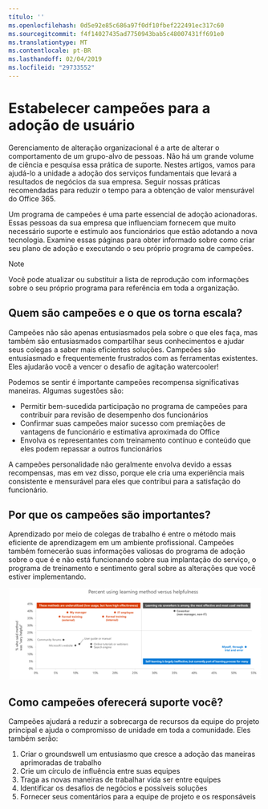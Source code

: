 ```yaml
---
título: ''
ms.openlocfilehash: 0d5e92e85c686a97f0df10fbef222491ec317c60
ms.sourcegitcommit: f4f14027435ad7750943bab5c48007431ff691e0
ms.translationtype: MT
ms.contentlocale: pt-BR
ms.lasthandoff: 02/04/2019
ms.locfileid: "29733552"
---
```

# <a name="establish-champions-for-user-adoption"></a>Estabelecer campeões para a adoção de usuário 

Gerenciamento de alteração organizacional é a arte de alterar o comportamento de um grupo-alvo de pessoas. Não há um grande volume de ciência e pesquisa essa prática de suporte. Nestes artigos, vamos para ajudá-lo a unidade a adoção dos serviços fundamentais que levará a resultados de negócios da sua empresa.  Seguir nossas práticas recomendadas para reduzir o tempo para a obtenção de valor mensurável do Office 365.  

Um programa de campeões é uma parte essencial de adoção acionadoras. Essas pessoas da sua empresa que influenciam fornecem que muito necessário suporte e estímulo aos funcionários que estão adotando a nova tecnologia. Examine essas páginas para obter informado sobre como criar seu plano de adoção e executando o seu próprio programa de campeões. 

> [!NOTE]
> Você pode atualizar ou substituir a lista de reprodução com informações sobre o seu próprio programa para referência em toda a organização.

## <a name="who-are-champions-and-what-makes-them-tick"></a>Quem são campeões e o que os torna escala?

Campeões não são apenas entusiasmados pela sobre o que eles faça, mas também são entusiasmados compartilhar seus conhecimentos e ajudar seus colegas a saber mais eficientes soluções. Campeões são entusiasmado e frequentemente frustrados com as ferramentas existentes. Eles ajudarão você a vencer o desafio de agitação watercooler!  

Podemos se sentir é importante campeões recompensa significativas maneiras. Algumas sugestões são:

- Permitir bem-sucedida participação no programa de campeões para contribuir para revisão de desempenho dos funcionários
- Confirmar suas campeões maior sucesso com premiações de vantagens de funcionário e estimativa aproximada do Office  
- Envolva os representantes com treinamento contínuo e conteúdo que eles podem repassar a outros funcionários 

A campeões personalidade não geralmente envolva devido a essas recompensas, mas em vez disso, porque ele cria uma experiência mais consistente e mensurável para eles que contribui para a satisfação do funcionário. 

## <a name="why-are-champions-important"></a>Por que os campeões são importantes? 

Aprendizado por meio de colegas de trabalho é entre o método mais eficiente de aprendizagem em um ambiente profissional. Campeões também fornecerão suas informações valiosas do programa de adoção sobre o que é e não está funcionando sobre sua implantação do serviço, o programa de treinamento e sentimento geral sobre as alterações que você estiver implementando.  

![Porcentagem usando utilidade do método versus de aprendizagem](media/champstats.png)

## <a name="how-will-champions-support-you"></a>Como campeões oferecerá suporte você?

Campeões ajudará a reduzir a sobrecarga de recursos da equipe do projeto principal e ajuda o compromisso de unidade em toda a comunidade. Eles também serão:

1. Criar o groundswell um entusiasmo que cresce a adoção das maneiras aprimoradas de trabalho
1. Crie um círculo de influência entre suas equipes
1. Traga as novas maneiras de trabalhar vida ser entre equipes
1. Identificar os desafios de negócios e possíveis soluções
1. Fornecer seus comentários para a equipe de projeto e os responsáveis
